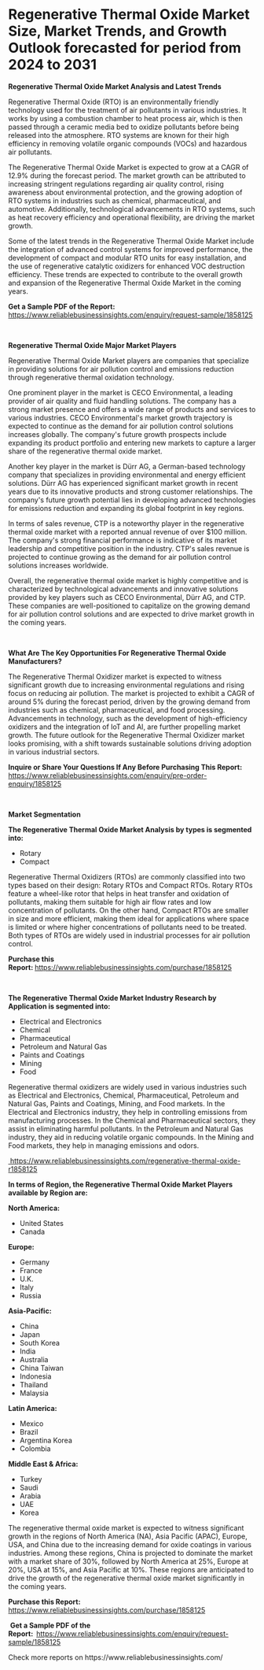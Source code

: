 <p><h1>Regenerative Thermal Oxide Market Size, Market Trends, and Growth Outlook forecasted for period from 2024 to 2031</h1></p><p><strong>Regenerative Thermal Oxide Market Analysis and Latest Trends</strong></p>
<p><p>Regenerative Thermal Oxide (RTO) is an environmentally friendly technology used for the treatment of air pollutants in various industries. It works by using a combustion chamber to heat process air, which is then passed through a ceramic media bed to oxidize pollutants before being released into the atmosphere. RTO systems are known for their high efficiency in removing volatile organic compounds (VOCs) and hazardous air pollutants.</p><p>The Regenerative Thermal Oxide Market is expected to grow at a CAGR of 12.9% during the forecast period. The market growth can be attributed to increasing stringent regulations regarding air quality control, rising awareness about environmental protection, and the growing adoption of RTO systems in industries such as chemical, pharmaceutical, and automotive. Additionally, technological advancements in RTO systems, such as heat recovery efficiency and operational flexibility, are driving the market growth.</p><p>Some of the latest trends in the Regenerative Thermal Oxide Market include the integration of advanced control systems for improved performance, the development of compact and modular RTO units for easy installation, and the use of regenerative catalytic oxidizers for enhanced VOC destruction efficiency. These trends are expected to contribute to the overall growth and expansion of the Regenerative Thermal Oxide Market in the coming years.</p></p>
<p><strong>Get a Sample PDF of the Report:&nbsp;</strong> <a href="https://www.reliablebusinessinsights.com/enquiry/request-sample/1858125">https://www.reliablebusinessinsights.com/enquiry/request-sample/1858125</a></p>
<p>&nbsp;</p>
<p><strong>Regenerative Thermal Oxide Major Market Players</strong></p>
<p><p>Regenerative Thermal Oxide Market players are companies that specialize in providing solutions for air pollution control and emissions reduction through regenerative thermal oxidation technology. </p><p>One prominent player in the market is CECO Environmental, a leading provider of air quality and fluid handling solutions. The company has a strong market presence and offers a wide range of products and services to various industries. CECO Environmental's market growth trajectory is expected to continue as the demand for air pollution control solutions increases globally. The company's future growth prospects include expanding its product portfolio and entering new markets to capture a larger share of the regenerative thermal oxide market.</p><p>Another key player in the market is Dürr AG, a German-based technology company that specializes in providing environmental and energy efficient solutions. Dürr AG has experienced significant market growth in recent years due to its innovative products and strong customer relationships. The company's future growth potential lies in developing advanced technologies for emissions reduction and expanding its global footprint in key regions.</p><p>In terms of sales revenue, CTP is a noteworthy player in the regenerative thermal oxide market with a reported annual revenue of over $100 million. The company's strong financial performance is indicative of its market leadership and competitive position in the industry. CTP's sales revenue is projected to continue growing as the demand for air pollution control solutions increases worldwide.</p><p>Overall, the regenerative thermal oxide market is highly competitive and is characterized by technological advancements and innovative solutions provided by key players such as CECO Environmental, Dürr AG, and CTP. These companies are well-positioned to capitalize on the growing demand for air pollution control solutions and are expected to drive market growth in the coming years.</p></p>
<p>&nbsp;</p>
<p><strong>What Are The Key Opportunities For Regenerative Thermal Oxide Manufacturers?</strong></p>
<p><p>The Regenerative Thermal Oxidizer market is expected to witness significant growth due to increasing environmental regulations and rising focus on reducing air pollution. The market is projected to exhibit a CAGR of around 5% during the forecast period, driven by the growing demand from industries such as chemical, pharmaceutical, and food processing. Advancements in technology, such as the development of high-efficiency oxidizers and the integration of IoT and AI, are further propelling market growth. The future outlook for the Regenerative Thermal Oxidizer market looks promising, with a shift towards sustainable solutions driving adoption in various industrial sectors.</p></p>
<p><strong>Inquire or Share Your Questions If Any Before Purchasing This Report:</strong> <a href="https://www.reliablebusinessinsights.com/enquiry/pre-order-enquiry/1858125">https://www.reliablebusinessinsights.com/enquiry/pre-order-enquiry/1858125</a></p>
<p>&nbsp;</p>
<p><strong>Market Segmentation</strong></p>
<p><strong>The Regenerative Thermal Oxide Market Analysis by types is segmented into:</strong></p>
<p><ul><li>Rotary</li><li>Compact</li></ul></p>
<p><p>Regenerative Thermal Oxidizers (RTOs) are commonly classified into two types based on their design: Rotary RTOs and Compact RTOs. Rotary RTOs feature a wheel-like rotor that helps in heat transfer and oxidation of pollutants, making them suitable for high air flow rates and low concentration of pollutants. On the other hand, Compact RTOs are smaller in size and more efficient, making them ideal for applications where space is limited or where higher concentrations of pollutants need to be treated. Both types of RTOs are widely used in industrial processes for air pollution control.</p></p>
<p><strong>Purchase this Report:&nbsp;</strong><a href="https://www.reliablebusinessinsights.com/purchase/1858125">https://www.reliablebusinessinsights.com/purchase/1858125</a></p>
<p>&nbsp;</p>
<p><strong>The Regenerative Thermal Oxide Market Industry Research by Application is segmented into:</strong></p>
<p><ul><li>Electrical and Electronics</li><li>Chemical</li><li>Pharmaceutical</li><li>Petroleum and Natural Gas</li><li>Paints and Coatings</li><li>Mining</li><li>Food</li></ul></p>
<p><p>Regenerative thermal oxidizers are widely used in various industries such as Electrical and Electronics, Chemical, Pharmaceutical, Petroleum and Natural Gas, Paints and Coatings, Mining, and Food markets. In the Electrical and Electronics industry, they help in controlling emissions from manufacturing processes. In the Chemical and Pharmaceutical sectors, they assist in eliminating harmful pollutants. In the Petroleum and Natural Gas industry, they aid in reducing volatile organic compounds. In the Mining and Food markets, they help in managing emissions and odors.</p></p>
<p><a href="https://www.reliablebusinessinsights.com/regenerative-thermal-oxide-r1858125">&nbsp;https://www.reliablebusinessinsights.com/regenerative-thermal-oxide-r1858125</a></p>
<p><strong>In terms of Region, the Regenerative Thermal Oxide Market Players available by Region are:</strong></p>
<p>
    <p> <strong> North America: </strong>
        <ul>
            <li>United States</li>
            <li>Canada</li>
        </ul>
        </p> 
    <p> <strong> Europe: </strong>
        <ul>
            <li>Germany</li>
            <li>France</li>
            <li>U.K.</li>
            <li>Italy</li>
            <li>Russia</li>
        </ul>
        </p> 
    <p> <strong> Asia-Pacific: </strong>
        <ul>
            <li>China</li>
            <li>Japan</li>
            <li>South Korea</li>
            <li>India</li>
            <li>Australia</li>
            <li>China Taiwan</li>
            <li>Indonesia</li>
            <li>Thailand</li>
            <li>Malaysia</li>
        </ul>
        </p> 
    <p> <strong> Latin America: </strong>
        <ul>
            <li>Mexico</li>
            <li>Brazil</li>
            <li>Argentina Korea</li>
            <li>Colombia</li>
        </ul>
        </p> 
    <p> <strong> Middle East & Africa: </strong>
        <ul>
            <li>Turkey</li>
            <li>Saudi</li>
            <li>Arabia</li>
            <li>UAE</li>
            <li>Korea</li>
        </ul>
    </p>
    </p>
<p><p>The regenerative thermal oxide market is expected to witness significant growth in the regions of North America (NA), Asia Pacific (APAC), Europe, USA, and China due to the increasing demand for oxide coatings in various industries. Among these regions, China is projected to dominate the market with a market share of 30%, followed by North America at 25%, Europe at 20%, USA at 15%, and Asia Pacific at 10%. These regions are anticipated to drive the growth of the regenerative thermal oxide market significantly in the coming years.</p></p>
<p><strong>Purchase this Report: </strong><a href="https://www.reliablebusinessinsights.com/purchase/1858125">https://www.reliablebusinessinsights.com/purchase/1858125</a></p>
<p>&nbsp;<strong>Get a Sample PDF of the Report:&nbsp;&nbsp;</strong><a href="https://www.reliablebusinessinsights.com/enquiry/request-sample/1858125">https://www.reliablebusinessinsights.com/enquiry/request-sample/1858125</a></p>
<p><strong></strong></p>
<p>Check more reports on https://www.reliablebusinessinsights.com/</p>
